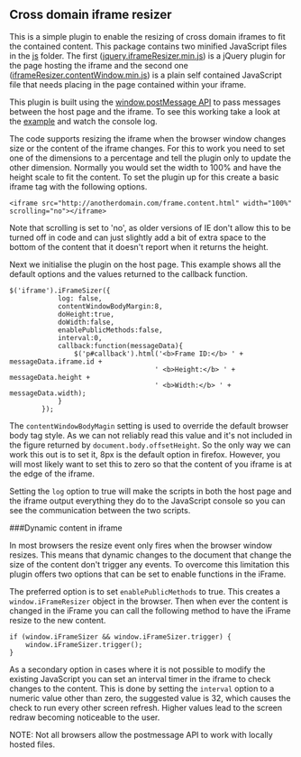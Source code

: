 Cross domain iframe resizer
---------------------------

This is a simple plugin to enable the resizing of cross domain iframes to fit the contained content. This package contains two minified JavaScript files in the <a href="js">js</a> folder. The first (<a href="jquery.iframeResizer.min.js">jquery.iframeResizer.min.js</a>) is a jQuery plugin for the page hosting the iframe and the second one (<a href="iframeResizer.contentWindow.min.js">iframeResizer.contentWindow.min.js</a>) is a plain self contained JavaScript file that needs placing in the page contained within your iframe.

This plugin is built using the <a href="https://developer.mozilla.org/en-US/docs/Web/API/window.postMessage">window.postMessage API</a> to pass messages between the host page and the iframe. To see this working take a look at the <a href="http://davidjbradshaw.com/iframe-resizer/example/">example</a> and watch the console log.

The code supports resizing the iframe when the browser window changes size or the content of the iframe changes. For this to work you need to set one of the dimensions to a percentage and tell the plugin only to update the other dimension. Normally you would set the width to 100% and have the height scale to fit the content. To set the plugin up for this create a basic iframe tag with the following options.

`<iframe src="http://anotherdomain.com/frame.content.html" width="100%" scrolling="no"></iframe>`

Note that scrolling is set to 'no', as older versions of IE don't allow this to be turned off in code and can just slightly add a bit of extra space to the bottom of the content that it doesn't report when it returns the height.

Next we initialise the plugin on the host page. This example shows all the default options and the values returned to the callback function.

	$('iframe').iFrameSizer({
				log: false,
				contentWindowBodyMargin:8,
				doHeight:true,
				doWidth:false,
				enablePublicMethods:false,
				interval:0,
				callback:function(messageData){
					$('p#callback').html('<b>Frame ID:</b> ' + messageData.iframe.id + 
										' <b>Height:</b> ' + messageData.height + 
										' <b>Width:</b> ' + messageData.width);
				}
			});

The `contentWindowBodyMagin` setting is used to override the default browser body tag style. As we can not reliably read this value and it's not included in the figure returned by `document.body.offsetHeight`. So the only way we can work this out is to set it, 8px is the default option in firefox. However, you will most likely want to set this to zero so that the content of you iframe is at the edge of the iframe.

Setting the `log` option to true will make the scripts in both the host page and the iframe output everything they do to the JavaScript console so you can see the communication between the two scripts.

###Dynamic content in iframe

In most browsers the resize event only fires when the browser window resizes. This means that dynamic changes to the document that change the size of the content don't trigger any events. To overcome this limitation this plugin offers two options that can be set to enable functions in the iFrame. 

The preferred option is to set `enablePublicMethods` to true. This creates a `window.iFrameResizer` object in the browser. Then when ever the content is changed in the iFrame you can call the following method to have the iFrame resize to the new content.

	if (window.iFrameSizer && window.iFrameSizer.trigger) {
		window.iFrameSizer.trigger();
	}

As a secondary option in cases where it is not possible to modify the existing JavaScript you can set an interval timer in the iframe to check changes to the content. This is done by setting the  `interval` option to a numeric value other than zero, the suggested value is 32, which causes the check to run every other screen refresh. Higher values lead to the screen redraw becoming noticeable to the user.

NOTE: Not all browsers allow the postmessage API to work with locally hosted files.
